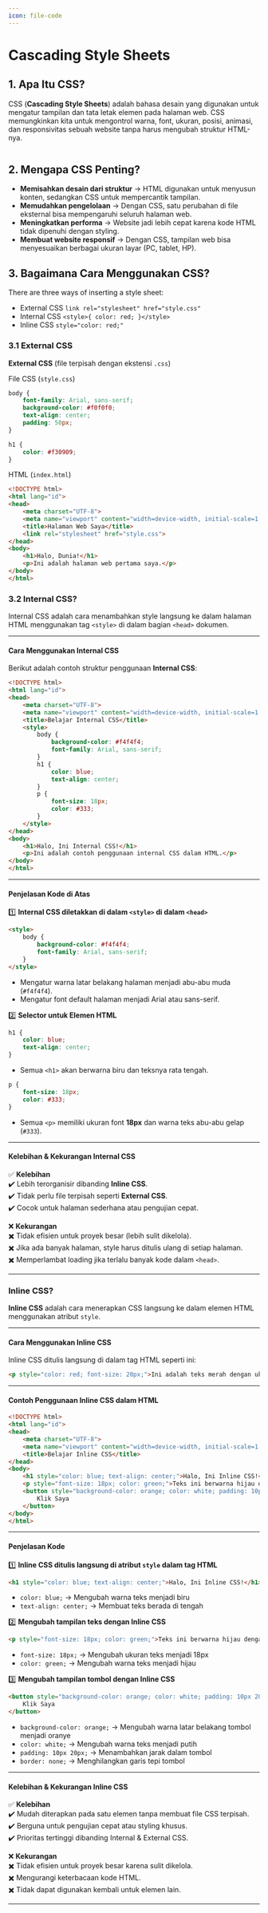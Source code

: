 ```yaml
---
icon: file-code
---
```


# Cascading Style Sheets

## 1. Apa Itu CSS?

CSS (**Cascading Style Sheets**) adalah bahasa desain yang digunakan untuk mengatur tampilan dan tata letak elemen pada halaman web. CSS memungkinkan kita untuk mengontrol warna, font, ukuran, posisi, animasi, dan responsivitas sebuah website tanpa harus mengubah struktur HTML-nya.

<figure><img src="../.gitbook/assets/image (4) (1) (1).png" alt=""><figcaption></figcaption></figure>

## **2. Mengapa CSS Penting?**

* **Memisahkan desain dari struktur** → HTML digunakan untuk menyusun konten, sedangkan CSS untuk mempercantik tampilan.
* **Memudahkan pengelolaan** → Dengan CSS, satu perubahan di file eksternal bisa mempengaruhi seluruh halaman web.
* **Meningkatkan performa** → Website jadi lebih cepat karena kode HTML tidak dipenuhi dengan styling.
* **Membuat website responsif** → Dengan CSS, tampilan web bisa menyesuaikan berbagai ukuran layar (PC, tablet, HP).

## 3. Bagaimana Cara Menggunakan CSS?

There are three ways of inserting a style sheet:

* External CSS `link rel="stylesheet" href="style.css"`
* Internal CSS  `<style>{ color: red; }</style>`&#x20;
* Inline CSS `style="color: red;"`

### 3.1 External CSS

**External CSS** (file terpisah dengan ekstensi `.css`)

File CSS (`style.css`)

```css
body {
    font-family: Arial, sans-serif;
    background-color: #f0f0f0;
    text-align: center;
    padding: 50px;
}

h1 {
    color: #f30909;
}
```

HTML (`index.html`)

```html
<!DOCTYPE html>
<html lang="id">
<head>
    <meta charset="UTF-8">
    <meta name="viewport" content="width=device-width, initial-scale=1.0">
    <title>Halaman Web Saya</title>
    <link rel="stylesheet" href="style.css">
</head>
<body>
    <h1>Halo, Dunia!</h1>
    <p>Ini adalah halaman web pertama saya.</p>
</body>
</html>

```

### **3.2 Internal CSS?**

Internal CSS adalah cara menambahkan style langsung ke dalam halaman HTML menggunakan tag `<style>` di dalam bagian `<head>` dokumen.

***

#### **Cara Menggunakan Internal CSS**

Berikut adalah contoh struktur penggunaan **Internal CSS**:

```html
<!DOCTYPE html>
<html lang="id">
<head>
    <meta charset="UTF-8">
    <meta name="viewport" content="width=device-width, initial-scale=1.0">
    <title>Belajar Internal CSS</title>
    <style>
        body {
            background-color: #f4f4f4;
            font-family: Arial, sans-serif;
        }
        h1 {
            color: blue;
            text-align: center;
        }
        p {
            font-size: 18px;
            color: #333;
        }
    </style>
</head>
<body>
    <h1>Halo, Ini Internal CSS!</h1>
    <p>Ini adalah contoh penggunaan internal CSS dalam HTML.</p>
</body>
</html>
```

***

#### **Penjelasan Kode di Atas**

1️⃣ **Internal CSS diletakkan di dalam `<style>` di dalam `<head>`**

```html
<style>
    body {
        background-color: #f4f4f4;
        font-family: Arial, sans-serif;
    }
</style>
```

* Mengatur warna latar belakang halaman menjadi abu-abu muda (`#f4f4f4`).
* Mengatur font default halaman menjadi Arial atau sans-serif.

2️⃣ **Selector untuk Elemen HTML**

```css
h1 {
    color: blue;
    text-align: center;
}
```

* Semua `<h1>` akan berwarna biru dan teksnya rata tengah.

```css
p {
    font-size: 18px;
    color: #333;
}
```

* Semua `<p>` memiliki ukuran font **18px** dan warna teks abu-abu gelap (`#333`).

***

#### **Kelebihan & Kekurangan Internal CSS**

✅ **Kelebihan**\
✔️ Lebih terorganisir dibanding **Inline CSS**.\
✔️ Tidak perlu file terpisah seperti **External CSS**.\
✔️ Cocok untuk halaman sederhana atau pengujian cepat.

❌ **Kekurangan**\
✖️ Tidak efisien untuk proyek besar (lebih sulit dikelola).\
✖️ Jika ada banyak halaman, style harus ditulis ulang di setiap halaman.\
✖️ Memperlambat loading jika terlalu banyak kode dalam `<head>`.

***

### **Inline CSS?**

**Inline CSS** adalah cara menerapkan CSS langsung ke dalam elemen HTML menggunakan atribut `style`.

***

#### **Cara Menggunakan Inline CSS**

Inline CSS ditulis langsung di dalam tag HTML seperti ini:

```html
<p style="color: red; font-size: 20px;">Ini adalah teks merah dengan ukuran 20px.</p>
```

***

#### **Contoh Penggunaan Inline CSS dalam HTML**

```html
<!DOCTYPE html>
<html lang="id">
<head>
    <meta charset="UTF-8">
    <meta name="viewport" content="width=device-width, initial-scale=1.0">
    <title>Belajar Inline CSS</title>
</head>
<body>
    <h1 style="color: blue; text-align: center;">Halo, Ini Inline CSS!</h1>
    <p style="font-size: 18px; color: green;">Teks ini berwarna hijau dengan ukuran 18px.</p>
    <button style="background-color: orange; color: white; padding: 10px 20px; border: none;">
        Klik Saya
    </button>
</body>
</html>
```

***

#### **Penjelasan Kode**

1️⃣ **Inline CSS ditulis langsung di atribut `style` dalam tag HTML**

```html
<h1 style="color: blue; text-align: center;">Halo, Ini Inline CSS!</h1>
```

* `color: blue;` → Mengubah warna teks menjadi biru
* `text-align: center;` → Membuat teks berada di tengah

2️⃣ **Mengubah tampilan teks dengan Inline CSS**

```html
<p style="font-size: 18px; color: green;">Teks ini berwarna hijau dengan ukuran 18px.</p>
```

* `font-size: 18px;` → Mengubah ukuran teks menjadi 18px
* `color: green;` → Mengubah warna teks menjadi hijau

3️⃣ **Mengubah tampilan tombol dengan Inline CSS**

```html
<button style="background-color: orange; color: white; padding: 10px 20px; border: none;">
    Klik Saya
</button>
```

* `background-color: orange;` → Mengubah warna latar belakang tombol menjadi oranye
* `color: white;` → Mengubah warna teks menjadi putih
* `padding: 10px 20px;` → Menambahkan jarak dalam tombol
* `border: none;` → Menghilangkan garis tepi tombol

***

#### **Kelebihan & Kekurangan Inline CSS**

✅ **Kelebihan**\
✔️ Mudah diterapkan pada satu elemen tanpa membuat file CSS terpisah.\
✔️ Berguna untuk pengujian cepat atau styling khusus.\
✔️ Prioritas tertinggi dibanding Internal & External CSS.

❌ **Kekurangan**\
✖️ Tidak efisien untuk proyek besar karena sulit dikelola.\
✖️ Mengurangi keterbacaan kode HTML.\
✖️ Tidak dapat digunakan kembali untuk elemen lain.

***

####
